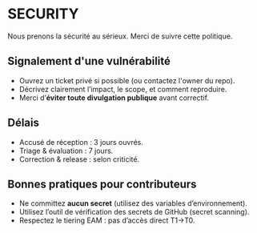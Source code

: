 # SECURITY

Nous prenons la sécurité au sérieux. Merci de suivre cette politique.

## Signalement d'une vulnérabilité
- Ouvrez un ticket privé si possible (ou contactez l'owner du repo).
- Décrivez clairement l’impact, le scope, et comment reproduire.
- Merci d’**éviter toute divulgation publique** avant correctif.

## Délais
- Accusé de réception : 3 jours ouvrés.
- Triage & évaluation : 7 jours.
- Correction & release : selon criticité.

## Bonnes pratiques pour contributeurs
- Ne committez **aucun secret** (utilisez des variables d’environnement).
- Utilisez l’outil de vérification des secrets de GitHub (secret scanning).
- Respectez le tiering EAM : pas d’accès direct T1→T0.
